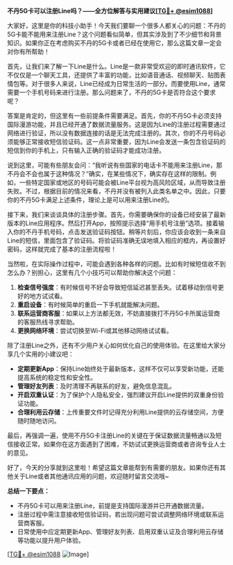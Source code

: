 **不丹5G卡可以注册Line吗？——全方位解答与实用建议[[TG💪+ @esim1088](https://t.me/s/esim1088)]**

大家好，这里是你的科技小助手！今天我们要聊一个很多人都关心的问题：不丹的5G卡能不能用来注册Line？这个问题看似简单，但其实涉及到了不少细节和背景知识。如果你正在考虑购买不丹的5G卡或者已经在使用它，那么这篇文章一定会对你有所帮助！

首先，让我们来了解一下Line是什么。Line是一款非常受欢迎的即时通讯软件，它不仅仅是一个聊天工具，还提供了丰富的功能，比如语音通话、视频聊天、贴图表情包等。对于很多人来说，Line已经成为日常生活的一部分。而要使用Line，通常需要一个手机号码来进行注册。那么问题来了，不丹的5G卡是否符合这个要求呢？

答案是肯定的，但这里有一些前提条件需要满足。首先，你的不丹5G卡必须支持国际漫游功能，并且已经开通了数据流量服务。这是因为Line的注册过程需要通过网络进行验证，所以没有数据连接的话是无法完成注册的。其次，你的不丹号码必须能够正常接收短信验证码。这一点非常重要，因为Line会发送一条包含验证码的短信到你的手机上，只有输入正确的验证码才能成功注册。

说到这里，可能有些朋友会问：“我听说有些国家的电话卡不能用来注册Line，那不丹会不会也属于这种情况？”确实，在某些情况下，确实存在这样的限制。例如，一些特定国家或地区的号码可能会被Line平台视为高风险区域，从而导致注册失败。不过，根据目前的情况来看，不丹并没有被列入此类名单之中。因此，只要你的不丹5G卡满足上述条件，理论上是可以用来注册Line的。

接下来，我们来谈谈具体的注册步骤。首先，你需要确保你的设备已经安装了最新版本的Line应用程序。然后打开App，按照提示选择“用手机号注册”选项。接着输入你的不丹手机号码，点击发送验证码按钮。稍等片刻后，你应该会收到一条来自Line的短信，里面包含了验证码。将验证码准确无误地填入相应的框内，再设置好密码，这样就完成了基本的注册流程啦！

当然啦，在实际操作过程中，可能会遇到各种各样的问题。比如有时候短信收不到怎么办？别担心，这里有几个小技巧可以帮助你解决这个问题：

1. **检查信号强度**：有时候信号不好会导致短信延迟甚至丢失。试着移动到信号更好的地方试试看。
2. **重启设备**：有时候简单的重启一下手机就能解决问题。
3. **联系运营商客服**：如果以上方法都无效，不妨直接拨打不丹5G卡所属运营商的客服热线寻求帮助。
4. **更换网络环境**：尝试切换至Wi-Fi或其他移动网络试试看。

除了注册Line之外，还有不少用户关心如何优化自己的使用体验。在这里给大家分享几个实用的小建议吧：

- **定期更新App**：保持Line始终处于最新版本，这样不仅可以享受新功能，还能提高系统的稳定性和安全性。
- **管理好友列表**：及时清理不再联系的好友，避免信息混乱。
- **开启双重认证**：为了保护个人隐私安全，强烈建议开启Line提供的双重身份验证功能。
- **合理利用云存储**：上传重要文件时记得充分利用Line提供的云存储空间，方便随时随地访问。

最后，再强调一遍，使用不丹5G卡注册Line的关键在于保证数据流量畅通以及短信接收正常。如果你在这方面遇到了困难，不妨试试更换运营商或者咨询专业人士的意见。

好了，今天的分享就到这里啦！希望这篇文章能帮到有需要的朋友。如果你还有其他关于Line或者其他通讯应用的问题，欢迎随时留言交流哦~

**总结一下要点：**
- 不丹5G卡可以用来注册Line，前提是支持国际漫游并已开通数据流量。
- 注册过程中需注意接收短信验证码，若出现问题可尝试调整网络环境或联系运营商客服。
- 日常使用中应定期更新App、管理好友列表、启用双重认证及合理利用云存储等功能以提升用户体验。

[[TG💪+ @esim1088](https://t.me/s/esim1088) ![Image](https://i.postimg.cc/4NQfJmqS/Snipaste-2025-05-13-00-14-12.png)]